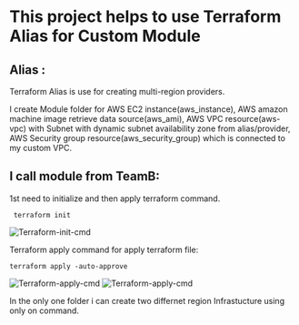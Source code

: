 # This project helps to use Terraform Alias for Custom Module

## Alias :
 Terraform Alias is use for creating multi-region providers.


I create Module folder for AWS EC2 instance(aws_instance), AWS amazon machine image retrieve data source(aws_ami), AWS VPC resource(aws-vpc) with Subnet with dynamic subnet availability zone from alias/provider, 
AWS Security group resource(aws_security_group) which is connected to my custom VPC.


## I call module from TeamB:
1st need to initialize and then apply terraform command.

     terraform init

![Terraform-init-cmd](https://github.com/user-attachments/assets/ecffc38c-2341-49db-bf02-6c0a08b54e29)

Terraform apply command for apply terraform file:

    terraform apply -auto-approve

![Terraform-apply-cmd](https://github.com/user-attachments/assets/2613518a-4589-4a71-934c-aec86a277445)
![Terraform-apply-cmd](https://github.com/user-attachments/assets/da8a2a7f-0647-449e-934c-6abfccad71a8)

In the only one folder i can create two differnet region Infrastucture using only on command.


